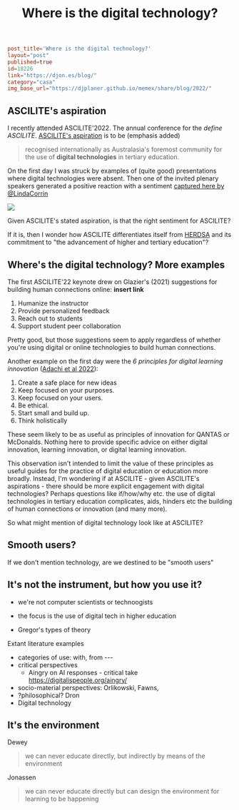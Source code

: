 ﻿---
backlinks:
- title: Blog posts
  url: /memex/share/blog/blog-posts.html
title: Where is the digital technology?
---
```toml
post_title='Where is the digital technology?'
layout="post"
published=true
id=18226
link="https://djon.es/blog/"
category="casa"
img_base_url="https://djplaner.github.io/memex/share/blog/2022/"
```

## ASCILITE's aspiration

I recently attended ASCILITE'2022. The annual conference for the _define ASCILITE_. [ASCILITE's aspiration](https://ascilite.org/about-ascilite/) is to be (emphasis added)
> recognised internationally as Australasia's foremost community for the use of **digital technologies** in tertiary education. 

On the first day I was struck by examples of (quite good) presentations where digital technologies were absent. Then one of the invited plenary speakers generated a positive reaction with a sentiment [captured here by @LindaCorrin](https://twitter.com/LindaCorrin/status/1600283767846752258)

![](https://djon.es/assets/memex/share/blog/2022/images/KahuCorrin-techEveryWhere.png)  

Given ASCILITE's stated aspiration, is that the right sentiment for ASCILITE?

If it is, then I wonder how ASCILITE differentiates itself from [HERDSA](https://www.herdsa.org.au/about-herdsa) and its commitment to "the advancement of higher and tertiary education"?

## Where's the digital technology? More examples

The first ASCILITE'22 keynote drew on Glazier's (2021) suggestions for building human connections online: **insert link**

1. Humanize the instructor 
2. Provide personalized feedback 
3. Reach out to students 
4. Support student peer collaboration

Pretty good, but those suggestions seem to apply regardless of whether you're using digital or online technologies to build human connections.

Another example on the first day were the _6 principles for digital learning innovation_ ([Adachi et al 2022](https://publications.ascilite.org/index.php/APUB/article/view/140)):

1. Create a safe place for new ideas
2. Keep focused on your purposes.
3. Keep focused on your users.
4. Be ethical.
5. Start small and build up.
6. Think holistically

These seem likely to be as useful as principles of innovation for QANTAS or McDonalds. Nothing here to provide specific advice on either digital innovation, learning innovation, or digital learning innovation.

This observation isn't intended to limit the value of these principles as useful guides for the practice of digital education or education more broadly. Instead, I'm wondering if at ASCILITE - given ASCILITE's aspirations - there should be more explicit engagement with digital technologies? Perhaps questions like if/how/why etc. the use of digital technologies in tertiary education complicates, aids, hinders etc the building of human connections or innovation (and many more).

So what might mention of digital technology look like at ASCILITE?

## Smooth users?

If we don't mention technology, are we destined to be "smooth users"

## It's not the instrument, but how you use it?

- we're not computer scientists or technoogists
- the focus is the use of digital tech in higher education




- Gregor's types of theory

Extant literature examples

- categories of use: with, from ---
- critical perspectives
	- Aingry on AI responses - critical take https://digitalispeople.org/aingry/
- socio-material perspectives: Orlikowski, Fawns,
- ?philosophical? Dron
- Digital technology


## It's the environment

Dewey
> we can never educate directly, but indirectly by means of the environment

Jonassen
> we can never educate directly but can design the environment for learning to be happening